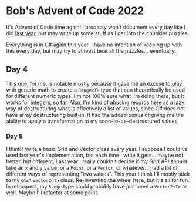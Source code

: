# Bob's Advent of Code 2022

It's Advent of Code time again! I probably won't document every day like I did [last year](https://github.com/mrdrbob/aoc-2021), but may write up some stuff as I get into the chunkier puzzles.

Everything is in C# again this year. I have no intention of keeping up with this every day, but may try to at least beat all the puzzles... eventually.

## Day 4

This one, for me, is notable mostly because it gave me an excuse to play with generic math to create a `Range<T>` type that can theoretically be used for different numeric types. I'm not 100% sure what I'm doing there, but it works for integers, so far. Also, I'm kind of abusing records here as a lazy way of destructuring what is effectively a list of values, since C# does not have array destructuring built-in. It had the added bonus of giving me the ability to apply a transformation to my soon-to-be-destructured values.

### Day 8

I think I write a basic Grid and Vector class every year. I suppose I could've used last year's implementation, but each time I write it gets... maybe not better, but different. Last year I really couldn't decide if my Grid API should take an `x` and `y` value, or a `Point`, or a `Vector`, or whatever. I had a lot of different ways of representing "two values". This year I think I'll mostly stick to my own `Vector2<T>` class. Re-inventing the wheel here, but it's all for fun. In retrospect, my `Range` type could probably have just been a `Vector2<T>` as well. Maybe I'll refactor at some point.

